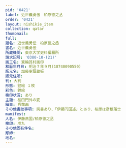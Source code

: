 ```yaml
---
pid: '0421'
label: 近世義勇伝　柏原徳之丞
order: '0421'
layout: nishikie_item
collection: qatar
thumbnail: 
full: 
題名: 近世義勇伝　柏原徳之丞
書名: 近世義勇伝
所蔵機関: 東京大学史料編纂所
請求記号: '0380-10-(21)'
画工名: 箕輪其村画印
和暦年月日: 明治７年９月(18740090550)
版元名: 加藤寧蔭蔵板
版元住所: 
判: 大判
形態: 竪絵 １枚
彩色: 錦絵
検印状況: あり
主題: 桜田門外の変
細目: 肖像画
その他書誌事項: 詞書あり、「伊藤円国述」とあり、柏原は彦根藩士
manifest: 
人名: 伊藤燕国/柏原徳之丞
検印: 戌九
その他固有件名: 
彫師: 
地名: 
---
```


